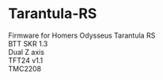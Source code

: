 # Tarantula-RS  
Firmware for Homers Odysseus Tarantula RS  
BTT SKR 1.3  
Dual Z axis  
TFT24 v1.1  
TMC2208  

